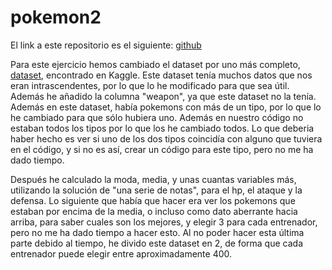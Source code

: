 # pokemon2

El link a este repositorio es el siguiente: [ github](https://github.com/GonzaloGmv/pokemon2)

Para este ejercicio hemos cambiado el dataset por uno más completo, [ dataset](https://www.kaggle.com/datasets/abcsds/pokemon), encontrado en Kaggle. Este dataset tenía muchos datos que nos eran intrascendentes, por lo que lo he modificado para que sea útil. Además he añadido la columna "weapon", ya que este dataset no la tenía. Además en este dataset, había pokemons con más de un tipo, por lo que lo he cambiado para que sólo hubiera uno. Además en nuestro código no estaban todos los tipos por lo que los he cambiado todos. Lo que deberia haber hecho es ver si uno de los dos tipos coincidía con alguno que tuviera en el código, y si no es así, crear un código para este tipo, pero no me ha dado tiempo.

Después he calculado la moda, media, y unas cuantas variables más, utilizando la solución de "una serie de notas", para el hp, el ataque y la defensa. Lo siguiente que había que hacer era ver los pokemons que estaban por encima de la media, o incluso como dato aberrante hacia arriba, para saber cuales son los mejores, y elegir 3 para cada entrenador, pero no me ha dado tiempo a hacer esto. Al no poder hacer esta última parte debido al tiempo, he divido este dataset en 2, de forma que cada entrenador puede elegir entre aproximadamente 400.

